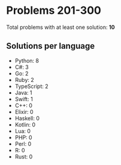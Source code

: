 # Problems 201-300

Total problems with at least one solution: **10**

## Solutions per language

- Python: 8
- C#: 3
- Go: 2
- Ruby: 2
- TypeScript: 2
- Java: 1
- Swift: 1
- C++: 0
- Elixir: 0
- Haskell: 0
- Kotlin: 0
- Lua: 0
- PHP: 0
- Perl: 0
- R: 0
- Rust: 0
